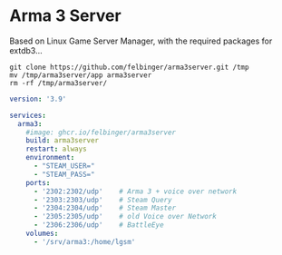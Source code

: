 # Arma 3 Server
Based on Linux Game Server Manager, with the required packages for extdb3...

```shell
git clone https://github.com/felbinger/arma3server.git /tmp
mv /tmp/arma3server/app arma3server
rm -rf /tmp/arma3server/
```
```yaml
version: '3.9'

services:
  arma3:
    #image: ghcr.io/felbinger/arma3server
    build: arma3server
    restart: always
    environment:
      - "STEAM_USER="
      - "STEAM_PASS="
    ports:
      - '2302:2302/udp'    # Arma 3 + voice over network
      - '2303:2303/udp'    # Steam Query
      - '2304:2304/udp'    # Steam Master
      - '2305:2305/udp'    # old Voice over Network
      - '2306:2306/udp'    # BattleEye
    volumes:
      - '/srv/arma3:/home/lgsm'
```
